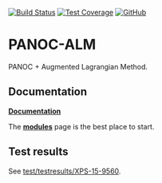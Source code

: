[![Build Status](https://github.com/tttapa/PANOC-ALM/workflows/CI%20Tests/badge.svg)](https://github.com/tttapa/PANOC-ALM/actions)
[![Test Coverage](https://img.shields.io/endpoint?url=https://tttapa.github.io/PANOC-ALM/Coverage/shield.io.coverage.json)](https://tttapa.github.io/PANOC-ALM/Coverage/index.html)
[![GitHub](https://img.shields.io/github/stars/tttapa/PANOC-ALM?label=GitHub&logo=github)](https://github.com/tttapa/PANOC-ALM)


# PANOC-ALM

PANOC + Augmented Lagrangian Method.

## Documentation

[**Documentation**](https://tttapa.github.io/PANOC-ALM/Doxygen/index.html)

The [**modules**](https://tttapa.github.io/PANOC-ALM/Doxygen/modules.html)
page is the best place to start.

## Test results

See [test/testresults/XPS-15-9560](test/testresults/XPS-15-9560).
